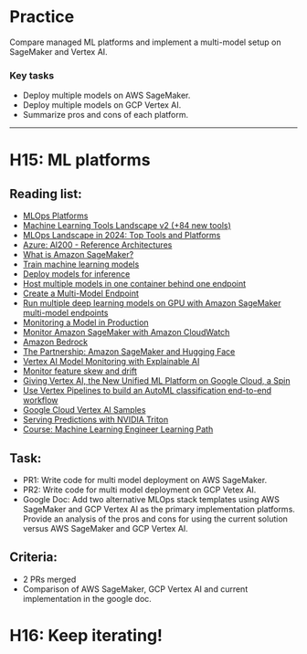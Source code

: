 # Practice

Compare managed ML platforms and implement a multi-model setup on
SageMaker and Vertex AI.

### Key tasks

- Deploy multiple models on AWS SageMaker.
- Deploy multiple models on GCP Vertex AI.
- Summarize pros and cons of each platform.

***

# H15: ML platforms

## Reading list: 

- [MLOps Platforms](https://github.com/thoughtworks/mlops-platforms)
- [Machine Learning Tools Landscape v2 (+84 new tools)](https://huyenchip.com/2020/12/30/mlops-v2.html)
- [MLOps Landscape in 2024: Top Tools and Platforms](https://neptune.ai/blog/mlops-tools-platforms-landscape)
- [Azure: AI200 - Reference Architectures](https://github.com/microsoft/AI?tab=readme-ov-file)
- [What is Amazon SageMaker?](https://docs.aws.amazon.com/sagemaker/latest/dg/whatis.html)
- [Train machine learning models](https://docs.aws.amazon.com/sagemaker/latest/dg/train-model.html)
- [Deploy models for inference](https://docs.aws.amazon.com/sagemaker/latest/dg/deploy-model.html)
- [Host multiple models in one container behind one endpoint](https://docs.aws.amazon.com/sagemaker/latest/dg/multi-model-endpoints.html)
- [Create a Multi-Model Endpoint](https://docs.aws.amazon.com/sagemaker/latest/dg/create-multi-model-endpoint.html)
- [Run multiple deep learning models on GPU with Amazon SageMaker multi-model endpoints](https://aws.amazon.com/blogs/machine-learning/run-multiple-deep-learning-models-on-gpu-with-amazon-sagemaker-multi-model-endpoints/)
- [Monitoring a Model in Production](https://docs.aws.amazon.com/sagemaker/latest/dg/how-it-works-model-monitor.html)
- [Monitor Amazon SageMaker with Amazon CloudWatch](https://docs.aws.amazon.com/sagemaker/latest/dg/monitoring-cloudwatch.html)
- [Amazon Bedrock](https://aws.amazon.com/bedrock/)
- [The Partnership: Amazon SageMaker and Hugging Face](https://huggingface.co/blog/the-partnership-amazon-sagemaker-and-hugging-face)
- [Vertex AI Model Monitoring with Explainable AI](https://colab.research.google.com/github/GoogleCloudPlatform/vertex-ai-samples/blob/master/notebooks/official/model_monitoring/model_monitoring.ipynb#scrollTo=XV-vru2Pm1oX)
- [Monitor feature skew and drift](https://cloud.google.com/vertex-ai/docs/model-monitoring/using-model-monitoring#analyzing-skew-drift)
- [Giving Vertex AI, the New Unified ML Platform on Google Cloud, a Spin](https://towardsdatascience.com/giving-vertex-ai-the-new-unified-ml-platform-on-google-cloud-a-spin-35e0f3852f25)
- [Use Vertex Pipelines to build an AutoML classification end-to-end workflow](https://cloud.google.com/blog/topics/developers-practitioners/use-vertex-pipelines-build-automl-classification-end-end-workflow)
- [Google Cloud Vertex AI Samples](https://github.com/GoogleCloudPlatform/vertex-ai-samples)
- [Serving Predictions with NVIDIA Triton](https://cloud.google.com/vertex-ai/docs/predictions/using-nvidia-triton)
- [Course: Machine Learning Engineer Learning Path](https://www.cloudskillsboost.google/paths/17)

## Task:


- PR1: Write code for multi model deployment on AWS SageMaker.
- PR2: Write code for multi model deployment on GCP Vetex AI.
- Google Doc: Add two alternative MLOps stack templates using AWS SageMaker and GCP Vertex AI as the primary implementation platforms. Provide an analysis of the pros and cons for using the current solution versus AWS SageMaker and GCP Vertex AI.


## Criteria: 

- 2 PRs merged 
- Comparison of AWS SageMaker, GCP Vertex AI and current implementation in the google doc.


# H16: Keep iterating!
